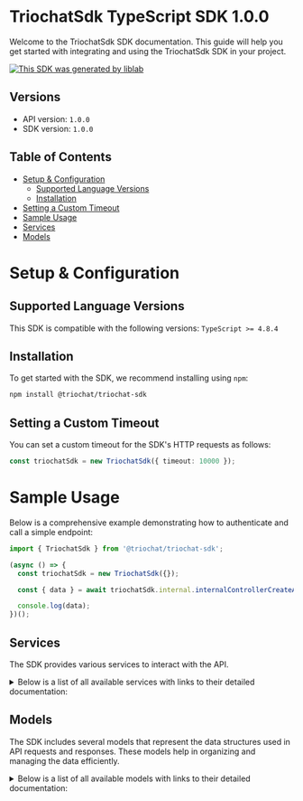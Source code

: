# TriochatSdk TypeScript SDK 1.0.0

Welcome to the TriochatSdk SDK documentation. This guide will help you get started with integrating and using the TriochatSdk SDK in your project.

[![This SDK was generated by liblab](https://public-liblab-readme-assets.s3.us-east-1.amazonaws.com/built-by-liblab-icon.svg)](https://liblab.com/?utm_source=readme)

## Versions

- API version: `1.0.0`
- SDK version: `1.0.0`

## Table of Contents

- [Setup & Configuration](#setup--configuration)
  - [Supported Language Versions](#supported-language-versions)
  - [Installation](#installation)
- [Setting a Custom Timeout](#setting-a-custom-timeout)
- [Sample Usage](#sample-usage)
- [Services](#services)
- [Models](#models)

# Setup & Configuration

## Supported Language Versions

This SDK is compatible with the following versions: `TypeScript >= 4.8.4`

## Installation

To get started with the SDK, we recommend installing using `npm`:

```bash
npm install @triochat/triochat-sdk
```

## Setting a Custom Timeout

You can set a custom timeout for the SDK's HTTP requests as follows:

```ts
const triochatSdk = new TriochatSdk({ timeout: 10000 });
```

# Sample Usage

Below is a comprehensive example demonstrating how to authenticate and call a simple endpoint:

```ts
import { TriochatSdk } from '@triochat/triochat-sdk';

(async () => {
  const triochatSdk = new TriochatSdk({});

  const { data } = await triochatSdk.internal.internalControllerCreateAccessToken();

  console.log(data);
})();
```

## Services

The SDK provides various services to interact with the API.

<details> 
<summary>Below is a list of all available services with links to their detailed documentation:</summary>

| Name                                                             |
| :--------------------------------------------------------------- |
| [SchedulingService](documentation/services/SchedulingService.md) |
| [InternalService](documentation/services/InternalService.md)     |
| [CampaignService](documentation/services/CampaignService.md)     |

</details>

## Models

The SDK includes several models that represent the data structures used in API requests and responses. These models help in organizing and managing the data efficiently.

<details> 
<summary>Below is a list of all available models with links to their detailed documentation:</summary>

| Name                                                             | Description |
| :--------------------------------------------------------------- | :---------- |
| [ScheduleMessageDto](documentation/models/ScheduleMessageDto.md) |             |
| [MessageBodyDto](documentation/models/MessageBodyDto.md)         |             |
| [MessageDto](documentation/models/MessageDto.md)                 |             |
| [Status](documentation/models/Status.md)                         |             |
| [DateRange](documentation/models/DateRange.md)                   |             |
| [ReplayRunDto](documentation/models/ReplayRunDto.md)             |             |

</details>

<!-- This file was generated by liblab | https://liblab.com/ -->
